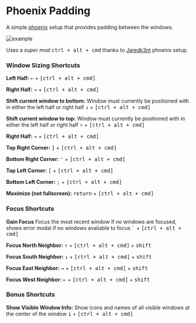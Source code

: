 # Phoenix Padding
A simple [phoenix](https://github.com/kasper/phoenix) setup that provides padding between the windows.

![example](example.png)

Uses a *super mod* <kbd>ctrl + alt + cmd</kbd> thanks to [Jaredk3nt](https://github.com/Jaredk3nt/phoenix-padding) phoenix setup. 

### Window Sizing Shortcuts

**Left Half:**
<kbd>&larr;</kbd> + <kbd>[ctrl + alt + cmd]</kbd>

**Right Half:**
<kbd>&rarr;</kbd> + <kbd>[ctrl + alt + cmd]</kbd>

**Shift current window to bottom:**
Window must currently be positioned with in either the left half or right half
<kbd>&darr;</kbd> + <kbd>[ctrl + alt + cmd]</kbd>

**Shift current window to top:**
Window must currently be positioned with in either the left half or right half
<kbd>&uarr;</kbd> + <kbd>[ctrl + alt + cmd]</kbd>

**Right Half:**
<kbd>&rarr;</kbd> + <kbd>[ctrl + alt + cmd]</kbd>

**Top Right Corner:**
<kbd>]</kbd> + <kbd>[ctrl + alt + cmd]</kbd>

**Bottom Right Corner:**
<kbd>'</kbd> + <kbd>[ctrl + alt + cmd]</kbd>

**Top Left Corner:**
<kbd>[</kbd> + <kbd>[ctrl + alt + cmd]</kbd>

**Bottom Left Corner:**
<kbd>;</kbd> + <kbd>[ctrl + alt + cmd]</kbd>

**Maximize (not fullscreen):**
<kbd>return</kbd> + <kbd>[ctrl + alt + cmd]</kbd>

### Focus Shortcuts

**Gain Focus**
Focus the most recent window if no windows are focused, shows error modal if no windows avaliable to focus
<kbd>`</kbd> + <kbd>[ctrl + alt + cmd]</kbd>

**Focus North Neighbor:**
<kbd>&uarr;</kbd> + <kbd>[ctrl + alt + cmd]</kbd> + <kbd>shift</kbd>

**Focus South Neighbor:**
<kbd>&darr;</kbd> + <kbd>[ctrl + alt + cmd]</kbd> + <kbd>shift</kbd>

**Focus East Neighbor:**
<kbd>&rarr;</kbd> + <kbd>[ctrl + alt + cmd]</kbd> + <kbd>shift</kbd>

**Focus West Neighbor:**
<kbd>&larr;</kbd> + <kbd>[ctrl + alt + cmd]</kbd> + <kbd>shift</kbd>

### Bonus Shortcuts

**Show Visible Window Info:**
Show icons and names of all visible windows at the center of the window
<kbd>i</kbd> + <kbd>[ctrl + alt + cmd]</kbd>
